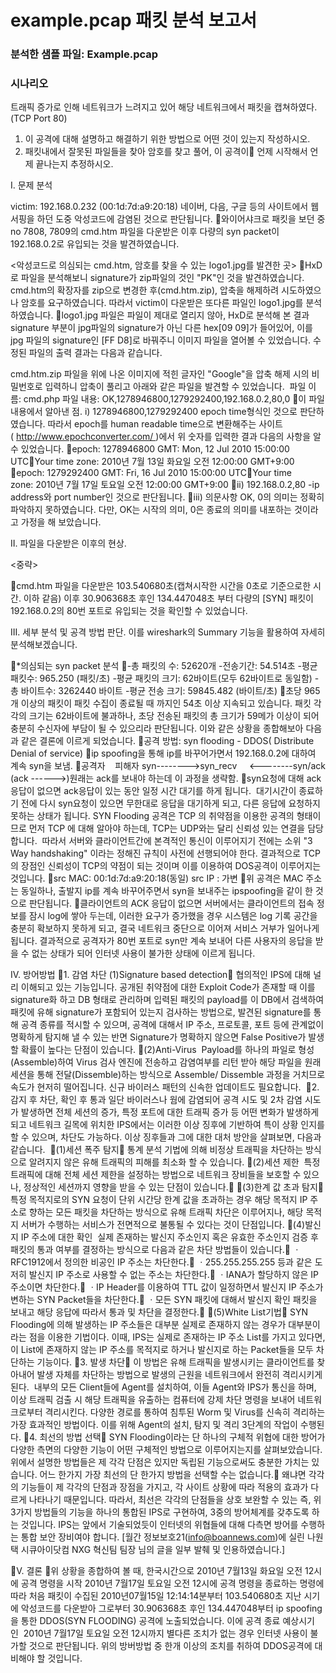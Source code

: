 # example.pcap 패킷 분석 보고서

### 분석한 샘플 파일: Example.pcap

### 시나리오
트래픽 증가로 인해 네트워크가 느려지고 있어 해당 네트워크에서 패킷을 캡쳐하였다. (TCP Port 80)

1. 이 공격에 대해 설명하고 해결하기 위한 방법으로 어떤 것이 있는지 작성하시오.
2. 패킷내에서 잘못된 파일들을 찾아 암호를 찾고 풀어, 이 공격이 언제 시작해서 언제 끝나는지 추정하시오.

I. 문제 분석

victim: 192.168.0.232 (00:1d:7d:a9:20:18)
네이버, 다음, 구글 등의 사이트에서 웹서핑을 하던 도중 악성코드에 감염된 것으로 판단됩니다.
와이어샤크로 패킷을 보던 중 no 7808, 7809의 cmd.htm 파일을 다운받은 이후 다량의 syn packet이 192.168.0.2로 유입되는 것을 발견하였습니다.

<악성코드로 의심되는 cmd.htm, 암호를 찾을 수 있는 logo1.jpg를 발견한 곳>
HxD로 파일을 분석해보니 signature가 zip파일의 것인 "PK"인 것을 발견하였습니다. cmd.htm의 확장자를 zip으로 변경한 후(cmd.htm.zip), 압축을 해제하려 시도하였으나 암호를 요구하였습니다. 따라서 victim이 다운받은 또다른 파일인 logo1.jpg를 분석하였습니다.
logo1.jpg 파일은 파일이 제대로 열리지 않아, HxD로 분석해 본 결과 signature 부분이 jpg파일의 signature가 아닌 다른 hex[09 09]가 들어있어, 이를 jpg 파일의 signature인 [FF D8]로 바꿔주니 이미지 파일을 열어볼 수 있었습니다. 수정된 파일의 출력 결과는 다음과 같습니다.

cmd.htm.zip 파일을 위에 나온 이미지에 적힌 글자인 "Google"을 압축 해제 시의 비밀번호로 입력하니 압축이 풀리고 아래와 같은 파일을 발견할 수 있었습니다. 
파일 이름: cmd.php
파일 내용: OK,1278946800,1279292400,192.168.0.2,80,0
이 파일 내용에서 알아낸 점.
i) 1278946800,1279292400
epoch time형식인 것으로 판단하였습니다. 따라서 epoch를 human readable time으로 변환해주는 사이트( http://www.epochconverter.com/ )에서 위 숫자를 입력한 결과 다음의 사항을 알 수 있었습니다.
epoch: 1278946800
GMT: Mon, 12 Jul 2010 15:00:00 UTCYour time zone: 2010년 7월 13일 화요일 오전 12:00:00 GMT+9:00
epoch: 1279292400
GMT: Fri, 16 Jul 2010 15:00:00 UTCYour time zone: 2010년 7월 17일 토요일 오전 12:00:00 GMT+9:00
ii) 192.168.0.2,80
-ip address와 port number인 것으로 판단됩니다.
iii) 의문사항
OK, 0의 의미는 정확히 파악하지 못하였습니다. 다만, OK는 시작의 의미, 0은 종료의 의미를 내포하는 것이라고 가정을 해 보았습니다.

II. 파일을 다운받은 이후의 현상.

<중략>

cmd.htm 파일을 다운받은 103.540680초(캡쳐시작한 시간을 0초로 기준으로한 시간. 이하 같음) 이후 30.906368초 후인 134.447048초 부터 다량의 [SYN] 패킷이 192.168.0.2의 80번 포트로 유입되는 것을 확인할 수 있었습니다.

III. 세부 분석 및 공격 방법 판단.
이를 wireshark의 Summary 기능을 활용하여 자세히 분석해보겠습니다.

*의심되는 syn packet 분석
-총 패킷의 수: 52620개
-전송기간: 54.514초
-평균 패킷수: 965.250 (패킷/초)
-평균 패킷의 크기: 62바이트(모두 62바이트로 동일함)
-총 바이트수: 3262440 바이트
-평균 전송 크기: 59845.482 (바이트/초)
초당 965개 이상의 패킷이 패킷 수집이 종료될 때 까지인 54초 이상 지속되고 있습니다. 패킷 각각의 크기는 62바이트에 불과하나, 초당 전송된 패킷의 총 크기가 59메가 이상이 되어 충분히 수신자에 부담이 될 수 있으리라 판단됩니다.
이와 같은 상황을 종합해보아 다음과 같은 결론에 이르게 되었습니다.
공격 방법: syn flooding - DDOS( Distribute Denial of service)
ip spoofing을 통해 ip를 바꾸어가면서 192.168.0.2에 대하여 계속 syn을 보냄.
공격자    피해자
syn-------->syn_recv
    <--------syn/ack
(ack ------>)원래는 ack를 보내야 하는데 이 과정을 생략함.
syn요청에 대해 ack응답이 없으면 ack응답이 있는 동안 일정 시간 대기를 하게 됩니다. 
대기시간이 종료하기 전에 다시 syn요청이 있으면 무한대로 응답을 대기하게 되고, 다른 응답에 요청하지 못하는 상태가 됩니다.
SYN Flooding 공격은 TCP 의 취약점을 이용한 공격의 형태이므로 먼저 TCP 에 대해 알아야 하는데, TCP는 UDP와는 달리 신뢰성 있는 연결을 담당합니다. 
따라서 서버와 클라이언트간에 본격적인 통신이 이루어지기 전에는 소위 "3 Way handshaking" 이라는 정해진 규칙이 사전에 선행되어야 한다.
결과적으로 TCP의 장점인 신뢰성이 TCP의 약점이 되는 것이며 이를 이용하여 DOS공격이 이루어지는 것입니다.
src MAC: 00:1d:7d:a9:20:18(동일)
src IP : 가변
위 공격은 MAC 주소는 동일하나, 출발지 ip를 계속 바꾸어주면서 syn을 보내주는 ipspoofing을 같이 한 것으로 판단됩니다.
클라이언트의 ACK 응답이 없으면 서버에서는 클라이언트의 접속 정보를 잠시 log에 쌓아 두는데, 이러한 요구가 증가했을 경우 시스템은 log 기록 공간을 충분히 확보하지 못하게 되고, 결국 네트워크 중단으로 이어져 서비스 거부가 일어나게 됩니다.
결과적으로 공격자가 80번 포트로 syn만 계속 보내어 다른 사용자의 응답을 받을 수 없는 상태가 되어 인터넷 사용이 불가한 상태에 이르게 됩니다.


IV. 방어방법
1. 감염 차단
(1)Signature based detection 협의적인 IPS에 대해 널리 이해되고 있는 기능입니다. 공개된 취약점에 대한 Exploit Code가 존재할 때 이를 signature화 하고 DB 형태로 관리하며 입력된 패킷의 payload를 이 DB에서 검색하여 패킷에 유해 signature가 포함되어 있는지 검사하는 방법으로, 발견된 signature를 통해 공격 종류를 적시할 수 있으며, 공격에 대해서 IP 주소, 프로토콜, 포트 등에 관계없이 명확하게 탐지해 낼 수 있는 반면 Signature가 명확하지 않으면 False Positive가 발생할 확률이 높다는 단점이 있습니다.
(2)Anti-Virus 
Payload를 하나의 파일로 형성(Assemble)하여 Virus 검사 엔진에 전송하고 감염여부를 리턴 받아 해당 파일을 원래 세션을 통해 전달(Dissemble)하는 방식으로 Assemble/ Dissemble 과정을 거치므로 속도가 현저히 떨어집니다. 신규 바이러스 패턴의 신속한 업데이트도 필요합니다. 
2. 감지 후 차단, 확인 후 통과
일단 바이러스나 웜에 감염되어 공격 시도 및 2차 감염 시도가 발생하면 전체 세션의 증가, 특정 포트에 대한 트래픽 증가 등 어떤 변화가 발생하게 되고 네트워크 길목에 위치한 IPS에서는 이러한 이상 징후에 기반하여 특이 상황 인지를 할 수 있으며, 차단도 가능하다. 이상 징후들과 그에 대한 대처 방안을 살펴보면, 다음과 같습니다. 
(1)세션 폭주 탐지 통계 분석 기법에 의해 비정상 트래픽을 차단하는 방식으로 알려지지 않은 유해 트래픽의 피해를 최소화 할 수 있습니다.
(2)세션 제한 
특정 트래픽에 대해 전체 세션 제한을 설정하는 방법으로 네트워크 장비들을 보호할 수 있으나, 정상적인 세션까지 영향을 받을 수 있는 단점이 있습니다.
(3)한계 값 초과 탐지 특정 목적지로의 SYN 요청이 단위 시간당 한계 값을 초과하는 경우 해당 목적지 IP 주소로 향하는 모든 패킷을 차단하는 방식으로 유해 트래픽 차단은 이루어지나, 해당 목적지 서버가 수행하는 서비스가 전면적으로 불통될 수 있다는 것이 단점입니다.
(4)발신지 IP 주소에 대한 확인 
실제 존재하는 발신지 주소인지 혹은 유효한 주소인지 검증 후 패킷의 통과 여부를 결정하는 방식으로 다음과 같은 차단 방법들이 있습니다. ㆍRFC1912에서 정의한 비공인 IP 주소는 차단한다. ㆍ255.255.255.255 등과 같은 도저히 발신지 IP 주소로 사용할 수 없는 주소는 차단한다. ㆍIANA가 할당하지 않은 IP 주소이면 차단한다. ㆍIP Header를 이용하여 TTL 값이 일정하면서 발신지 IP 주소가 변하는 SYN Packet들을 차단한다. ㆍ모든 SYN 패킷에 대해서 발신지 확인 패킷을 보내고 해당 응답에 따라서 통과 및 차단을 결정한다.
(5)White List기법 SYN Flooding에 의해 발생하는 IP 주소들은 대부분 실제로 존재하지 않는 경우가 대부분이라는 점을 이용한 기법이다. 이때, IPS는 실제로 존재하는 IP 주소 List를 가지고 있다면, 이 List에 존재하지 않는 IP 주소를 목적지로 하거나 발신지로 하는 Packet들을 모두 차단하는 기능이다.
3. 발생 차단 이 방법은 유해 트래픽을 발생시키는 클라이언트를 찾아내어 발생 자체를 차단하는 방법으로 발생의 근원을 네트워크에서 완전히 격리시키게 된다. 
내부의 모든 Client들에 Agent를 설치하여, 이들 Agent와 IPS가 통신을 하며, 이상 트래픽 검출 시 해당 트래픽을 유출하는 컴퓨터에 강제 차단 명령을 보내어 네트워크로부터 격리시킨다. 다양한 경로를 통하여 침투된 Worm 및 Virus를 신속히 격리하는 가장 효과적인 방법이다. 이를 위해 Agent의 설치, 탐지 및 격리 3단계의 작업이 수행된다.
4. 최선의 방법 선택 SYN Flooding이라는 단 하나의 구체적 위협에 대한 방어가 다양한 측면의 다양한 기능이 어떤 구체적인 방법으로 이루어지는지를 살펴보았습니다. 위에서 설명한 방법들은 제 각각 단점은 있지만 독립된 기능으로써도 충분한 가치는 있습니다. 어느 한가지 가장 최선의 단 한가지 방법을 선택할 수는 없습니다. 왜냐면 각각의 기능들이 제 각각의 단점과 장점을 가지고, 각 사이트 상황에 따라 적용의 효과가 다르게 나타나기 때문입니다. 따라서, 최선은 각각의 단점들을 상호 보완할 수 있는 즉, 위 3가지 방법들의 기능을 하나의 통합된 IPS로 구현하여, 3중의 방어체계를 갖추도록 하는 것입니다. IPS는 앞에서 기술되었듯이 인터넷의 위협들에 대해 다측면 방어를 수행하는 통합 보안 장비여야 합니다.
[월간 정보보호21(info@boannews.com)에 실린 나원택 시큐아이닷컴 NXG 혁신팀 팀장 님의 글을 일부 발췌 및 인용하였습니다.]

V. 결론
위 상황을 종합하여 볼 때, 한국시간으로 2010년 7월13일 화요일 오전 12시에 공격 명령을 시작 2010년 7월17일 토요일 오전 12시에 공격 명령을 종료하는 명령에 따라 처음 패킷이 수집된 2010년07월15일 12:14:14분부터 103.540680초 지난 시기에 악성코드를 다운받아 그로부터 30.906368초 후인 134.447048부터 ip spoofing을 통한 DDOS(SYN FLOODING) 공격에 노출되었습니다. 이에 공격 종료 예상시기인  2010년 7월17일 토요일 오전 12시까지 별다른 조치가 없는 경우 인터넷 사용이 불가할 것으로 판단됩니다. 위의 방버방법 중 한개 이상의 조치를 취하여 DDOS공격에 대비해야 할 것입니다.